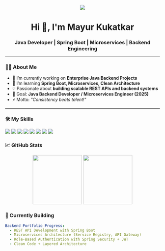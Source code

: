 <!-- Banner -->
<p align="center">
  <img src="https://img.shields.io/badge/Java%20Backend%20Developer-%23007ACC?style=for-the-badge&logo=java&logoColor=white" />
</p>

<h1 align="center">Hi 👋, I'm Mayur Kukatkar</h1>
<h3 align="center">Java Developer | Spring Boot | Microservices | Backend Engineering</h3>

---

### 👨‍💻 About Me
- 🔭 I’m currently working on **Enterprise Java Backend Projects**
- 🌱 I’m learning **Spring Boot, Microservices, Clean Architecture**
- 💡 Passionate about **building scalable REST APIs and backend systems**
- 🎯 Goal: **Java Backend Developer / Microservices Engineer (2025)**
- ⚡ Motto: *"Consistency beats talent!"*

---
### 🛠️ My Skills
<p align="left">
  <img src="https://img.shields.io/badge/Java-%23007ACC?style=for-the-badge&logo=java&logoColor=white" />
  <img src="https://img.shields.io/badge/Spring%20Boot-%236DB33F?style=for-the-badge&logo=spring&logoColor=white" />
  <img src="https://img.shields.io/badge/Microservices-%23007ACC?style=for-the-badge&logo=appveyor&logoColor=white" />
  <img src="https://img.shields.io/badge/Hibernate-%23CF0000?style=for-the-badge&logo=hibernate&logoColor=white" />
  <img src="https://img.shields.io/badge/MySQL-%2300f?style=for-the-badge&logo=mysql&logoColor=white" />
  <img src="https://img.shields.io/badge/Docker-%230db7ed?style=for-the-badge&logo=docker&logoColor=white" />
  <img src="https://img.shields.io/badge/Git-%23F05032?style=for-the-badge&logo=git&logoColor=white" />
  <img src="https://img.shields.io/badge/Postman-%23FF6C37?style=for-the-badge&logo=postman&logoColor=white" />
</p>

### 📈 GitHub Stats
<p align="center">
  <img src="https://github-readme-streak-stats.herokuapp.com/?user=mayurkukatkar&theme=blueberry" height="160"/>
  <img src="https://github-readme-stats.vercel.app/api/top-langs/?username=mayurkukatkar&layout=compact&theme=blueberry" height="160"/>
</p>

### 🚀 Currently Building
```yaml
Backend Portfolio Progress:
  - REST API Development with Spring Boot
  - Microservices Architecture (Service Registry, API Gateway)
  - Role-Based Authentication with Spring Security + JWT
  - Clean Code + Layered Architecture
